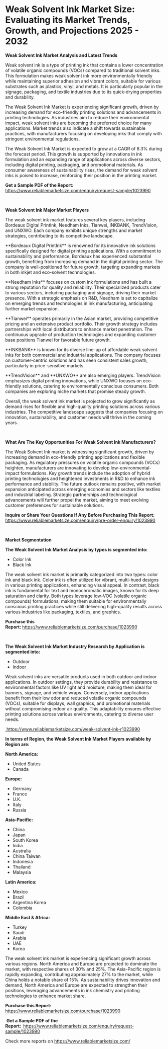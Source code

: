 <p><h1>Weak Solvent Ink Market Size: Evaluating its Market Trends, Growth, and Projections 2025 - 2032</h1></p><p><strong>Weak Solvent Ink Market Analysis and Latest Trends</strong></p>
<p><p>Weak solvent ink is a type of printing ink that contains a lower concentration of volatile organic compounds (VOCs) compared to traditional solvent inks. This formulation makes weak solvent ink more environmentally friendly while maintaining superior adhesion and vibrant colors, suitable for various substrates such as plastics, vinyl, and metals. It is particularly popular in the signage, packaging, and textile industries due to its quick-drying properties and durability.</p><p>The Weak Solvent Ink Market is experiencing significant growth, driven by increasing demand for eco-friendly printing solutions and advancements in printing technologies. As industries aim to reduce their environmental impact, weak solvent inks are becoming the preferred choice for many applications. Market trends also indicate a shift towards sustainable practices, with manufacturers focusing on developing inks that comply with stringent environmental regulations.</p><p>The Weak Solvent Ink Market is expected to grow at a CAGR of 8.3% during the forecast period. This growth is supported by innovations in ink formulation and an expanding range of applications across diverse sectors, including digital printing, packaging, and promotional materials. As consumer awareness of sustainability rises, the demand for weak solvent inks is poised to increase, reinforcing their position in the printing market.</p></p>
<p><strong>Get a Sample PDF of the Report:&nbsp;</strong> <a href="https://www.reliablemarketsize.com/enquiry/request-sample/1023990?utm_campaign=2528&utm_medium=2&utm_source=Github&utm_content=ia&utm_term=07032025&utm_id=weak-solvent-ink">https://www.reliablemarketsize.com/enquiry/request-sample/1023990</a></p>
<p>&nbsp;</p>
<p><strong>Weak Solvent Ink Major Market Players</strong></p>
<p><p>The weak solvent ink market features several key players, including Bordeaux Digital PrintInk, Needham Inks, Tianwei, INKBANK, TrendVision, and UNXWO. Each company exhibits unique strengths and market strategies, contributing to its competitive landscape.</p><p>**Bordeaux Digital PrintInk** is renowned for its innovative ink solutions specifically designed for digital printing applications. With a commitment to sustainability and performance, Bordeaux has experienced substantial growth, benefiting from increasing demand in the digital printing sector. The company is well-positioned for future growth, targeting expanding markets in both inkjet and eco-solvent technologies.</p><p>**Needham Inks** focuses on custom ink formulations and has built a strong reputation for quality and reliability. Their specialized products cater to various sectors, including packaging and signage, driving their market presence. With a strategic emphasis on R&D, Needham is set to capitalize on emerging trends and technologies in ink manufacturing, anticipating further market expansion.</p><p>**Tianwei** operates primarily in the Asian market, providing competitive pricing and an extensive product portfolio. Their growth strategy includes partnerships with local distributors to enhance market penetration. The continuous upgrade of production technologies and expanding customer base positions Tianwei for favorable future growth.</p><p>**INKBANK** is known for its diverse line-up of affordable weak solvent inks for both commercial and industrial applications. The company focuses on customer-centric solutions and has seen consistent sales growth, particularly in price-sensitive markets.</p><p>**TrendVision** and **UNXWO** are also emerging players. TrendVision emphasizes digital printing innovations, while UNXWO focuses on eco-friendly solutions, catering to environmentally conscious consumers. Both companies are exploring niche markets that promise steady growth.</p><p>Overall, the weak solvent ink market is projected to grow significantly as demand rises for flexible and high-quality printing solutions across various industries. The competitive landscape suggests that companies focusing on innovation, sustainability, and customer needs will thrive in the coming years.</p></p>
<p>&nbsp;</p>
<p><strong>What Are The Key Opportunities For Weak Solvent Ink Manufacturers?</strong></p>
<p><p>The Weak Solvent Ink market is witnessing significant growth, driven by increasing demand in eco-friendly printing applications and flexible packaging. As regulatory pressures on volatile organic compounds (VOCs) heighten, manufacturers are innovating to develop low-environmental-impact formulations. Key growth trends include the adoption of hybrid printing technologies and heightened investments in R&D to enhance ink performance and stability. The future outlook remains positive, with market expansion anticipated across emerging economies and sectors like textiles and industrial labeling. Strategic partnerships and technological advancements will further propel the market, aiming to meet evolving customer preferences for sustainable solutions.</p></p>
<p><strong>Inquire or Share Your Questions If Any Before Purchasing This Report:</strong> <a href="https://www.reliablemarketsize.com/enquiry/pre-order-enquiry/1023990?utm_campaign=2528&utm_medium=2&utm_source=Github&utm_content=ia&utm_term=07032025&utm_id=weak-solvent-ink">https://www.reliablemarketsize.com/enquiry/pre-order-enquiry/1023990</a></p>
<p>&nbsp;</p>
<p><strong>Market Segmentation</strong></p>
<p><strong>The Weak Solvent Ink Market Analysis by types is segmented into:</strong></p>
<p><ul><li>Color Ink</li><li>Black Ink</li></ul></p>
<p><p>The weak solvent ink market is primarily categorized into two types: color ink and black ink. Color ink is often utilized for vibrant, multi-hued designs in various printing applications, enhancing visual appeal. In contrast, black ink is fundamental for text and monochromatic images, known for its deep saturation and clarity. Both types leverage low-VOC (volatile organic compounds) formulations, making them suitable for environmentally conscious printing practices while still delivering high-quality results across various industries like packaging, textiles, and graphics.</p></p>
<p><strong>Purchase this Report:&nbsp;</strong><a href="https://www.reliablemarketsize.com/purchase/1023990?utm_campaign=2528&utm_medium=2&utm_source=Github&utm_content=ia&utm_term=07032025&utm_id=weak-solvent-ink">https://www.reliablemarketsize.com/purchase/1023990</a></p>
<p>&nbsp;</p>
<p><strong>The Weak Solvent Ink Market Industry Research by Application is segmented into:</strong></p>
<p><ul><li>Outdoor</li><li>Indoor</li></ul></p>
<p><p>Weak solvent inks are versatile products used in both outdoor and indoor applications. In outdoor settings, they provide durability and resistance to environmental factors like UV light and moisture, making them ideal for banners, signage, and vehicle wraps. Conversely, indoor applications benefit from their low odor and reduced volatile organic compounds (VOCs), suitable for displays, wall graphics, and promotional materials without compromising indoor air quality. This adaptability ensures effective printing solutions across various environments, catering to diverse user needs.</p></p>
<p><a href="https://www.reliablemarketsize.com/weak-solvent-ink-r1023990?utm_campaign=2528&utm_medium=2&utm_source=Github&utm_content=ia&utm_term=07032025&utm_id=weak-solvent-ink">&nbsp;https://www.reliablemarketsize.com/weak-solvent-ink-r1023990</a></p>
<p><strong>In terms of Region, the Weak Solvent Ink Market Players available by Region are:</strong></p>
<p>
    <p> <strong> North America: </strong>
        <ul>
            <li>United States</li>
            <li>Canada</li>
        </ul>
        </p> 
    <p> <strong> Europe: </strong>
        <ul>
            <li>Germany</li>
            <li>France</li>
            <li>U.K.</li>
            <li>Italy</li>
            <li>Russia</li>
        </ul>
        </p> 
    <p> <strong> Asia-Pacific: </strong>
        <ul>
            <li>China</li>
            <li>Japan</li>
            <li>South Korea</li>
            <li>India</li>
            <li>Australia</li>
            <li>China Taiwan</li>
            <li>Indonesia</li>
            <li>Thailand</li>
            <li>Malaysia</li>
        </ul>
        </p> 
    <p> <strong> Latin America: </strong>
        <ul>
            <li>Mexico</li>
            <li>Brazil</li>
            <li>Argentina Korea</li>
            <li>Colombia</li>
        </ul>
        </p> 
    <p> <strong> Middle East & Africa: </strong>
        <ul>
            <li>Turkey</li>
            <li>Saudi</li>
            <li>Arabia</li>
            <li>UAE</li>
            <li>Korea</li>
        </ul>
    </p>
    </p>
<p><p>The weak solvent ink market is experiencing significant growth across various regions. North America and Europe are projected to dominate the market, with respective shares of 30% and 25%. The Asia-Pacific region is rapidly expanding, contributing approximately 27% to the market, while China holds a notable share of 15%. As sustainability drives innovation and demand, North America and Europe are expected to strengthen their positions, leveraging advancements in ink chemistry and printing technologies to enhance market share.</p></p>
<p><strong>Purchase this Report: </strong><a href="https://www.reliablemarketsize.com/purchase/1023990?utm_campaign=2528&utm_medium=2&utm_source=Github&utm_content=ia&utm_term=07032025&utm_id=weak-solvent-ink">https://www.reliablemarketsize.com/purchase/1023990</a></p>
<p>&nbsp;<strong>Get a Sample PDF of the Report:&nbsp;&nbsp;</strong><a href="https://www.reliablemarketsize.com/enquiry/request-sample/1023990?utm_campaign=2528&utm_medium=2&utm_source=Github&utm_content=ia&utm_term=07032025&utm_id=weak-solvent-ink">https://www.reliablemarketsize.com/enquiry/request-sample/1023990</a></p>
<p><strong></strong></p>
<p>Check more reports on <a href="https://www.reliablemarketsize.com/?utm_campaign=2528&utm_medium=2&utm_source=Github&utm_content=ia&utm_term=07032025&utm_id=weak-solvent-ink">https://www.reliablemarketsize.com/</a></p>